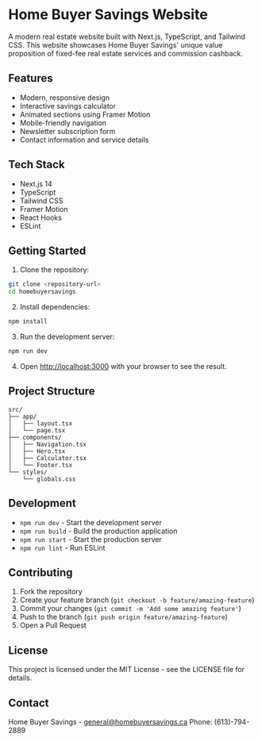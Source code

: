 # Home Buyer Savings Website

A modern real estate website built with Next.js, TypeScript, and Tailwind CSS. This website showcases Home Buyer Savings' unique value proposition of fixed-fee real estate services and commission cashback.

## Features

- Modern, responsive design
- Interactive savings calculator
- Animated sections using Framer Motion
- Mobile-friendly navigation
- Newsletter subscription form
- Contact information and service details

## Tech Stack

- Next.js 14
- TypeScript
- Tailwind CSS
- Framer Motion
- React Hooks
- ESLint

## Getting Started

1. Clone the repository:
```bash
git clone <repository-url>
cd homebuyersavings
```

2. Install dependencies:
```bash
npm install
```

3. Run the development server:
```bash
npm run dev
```

4. Open [http://localhost:3000](http://localhost:3000) with your browser to see the result.

## Project Structure

```
src/
├── app/
│   ├── layout.tsx
│   └── page.tsx
├── components/
│   ├── Navigation.tsx
│   ├── Hero.tsx
│   ├── Calculator.tsx
│   └── Footer.tsx
└── styles/
    └── globals.css
```

## Development

- `npm run dev` - Start the development server
- `npm run build` - Build the production application
- `npm run start` - Start the production server
- `npm run lint` - Run ESLint

## Contributing

1. Fork the repository
2. Create your feature branch (`git checkout -b feature/amazing-feature`)
3. Commit your changes (`git commit -m 'Add some amazing feature'`)
4. Push to the branch (`git push origin feature/amazing-feature`)
5. Open a Pull Request

## License

This project is licensed under the MIT License - see the LICENSE file for details.

## Contact

Home Buyer Savings - general@homebuyersavings.ca
Phone: (613)-794-2889
